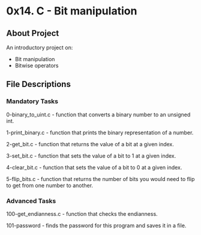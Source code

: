 # 0x14. C - Bit manipulation
## About Project
An introductory project on:
- Bit manipulation
- Bitwise operators

## File Descriptions
### Mandatory Tasks
0-binary_to_uint.c - function that converts a binary number to an unsigned int.

1-print_binary.c - function that prints the binary representation of a number.

2-get_bit.c - function that returns the value of a bit at a given index.

3-set_bit.c - function that sets the value of a bit to 1 at a given index.

4-clear_bit.c - function that sets the value of a bit to 0 at a given index.

5-flip_bits.c - function that returns the number of bits you would need to flip to get from one number to another.

### Advanced Tasks
100-get_endianness.c - function that checks the endianness.

101-password - finds the password for this program and saves it in a file.
